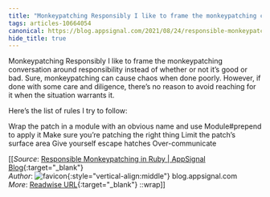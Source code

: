 ```yaml
---
title: "Monkeypatching Responsibly I like to frame the monkeypatching conversation around ..."
tags: articles-10664054
canonical: https://blog.appsignal.com/2021/08/24/responsible-monkeypatching-in-ruby.html
hide_title: true
---
```


Monkeypatching Responsibly
I like to frame the monkeypatching conversation around responsibility instead of whether or not it’s good or bad. Sure, monkeypatching can cause chaos when done poorly. However, if done with some care and diligence, there’s no reason to avoid reaching for it when the situation warrants it.

Here’s the list of rules I try to follow:

Wrap the patch in a module with an obvious name and use Module#prepend to apply it
Make sure you’re patching the right thing
Limit the patch’s surface area
Give yourself escape hatches
Over-communicate


[[_Source_: [Responsible Monkeypatching in Ruby | AppSignal Blog](https://blog.appsignal.com/2021/08/24/responsible-monkeypatching-in-ruby.html){:target="_blank"}<br>
_Author_: ![favicon](https://s2.googleusercontent.com/s2/favicons?domain=blog.appsignal.com){:style="vertical-align:middle"} blog.appsignal.com<br>
_More_: [Readwise URL](https://readwise.io/open/219930202){:target="_blank"}
::wrap]]